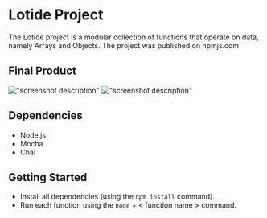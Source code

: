# Lotide Project

The Lotide project is a modular collection of functions that operate on data, namely Arrays and Objects.
The project was published on npmjs.com

## Final Product

!["screenshot description"](#)
!["screenshot description"](#)

## Dependencies

- Node.js
- Mocha
- Chai

## Getting Started

- Install all dependencies (using the `npm install` command).
- Run each function using the `node` + < function name > command.

